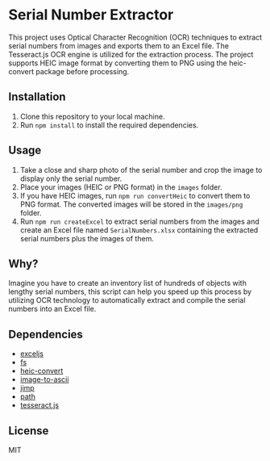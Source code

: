 # Serial Number Extractor

This project uses Optical Character Recognition (OCR) techniques to extract serial numbers from images and exports them to an Excel file. The Tesseract.js OCR engine is utilized for the extraction process. The project supports HEIC image format by converting them to PNG using the heic-convert package before processing.

## Installation

1. Clone this repository to your local machine.
2. Run `npm install` to install the required dependencies.

## Usage

1. Take a close and sharp photo of the serial number and crop the image to display only the serial number.
2. Place your images (HEIC or PNG format) in the `images` folder.
3. If you have HEIC images, run `npm run convertHeic` to convert them to PNG format. The converted images will be stored in the `images/png` folder.
4. Run `npm run createExcel` to extract serial numbers from the images and create an Excel file named `SerialNumbers.xlsx` containing the extracted serial numbers plus the images of them.

## Why?

Imagine you have to create an inventory list of hundreds of objects with lengthy serial numbers, this script can help you speed up this process by utilizing OCR technology to automatically extract and compile the serial numbers into an Excel file.

## Dependencies

- [exceljs](https://www.npmjs.com/package/exceljs)
- [fs](https://www.npmjs.com/package/fs)
- [heic-convert](https://www.npmjs.com/package/heic-convert)
- [image-to-ascii](https://www.npmjs.com/package/image-to-ascii)
- [jimp](https://www.npmjs.com/package/jimp)
- [path](https://www.npmjs.com/package/path)
- [tesseract.js](https://www.npmjs.com/package/tesseract.js)

## License

MIT
